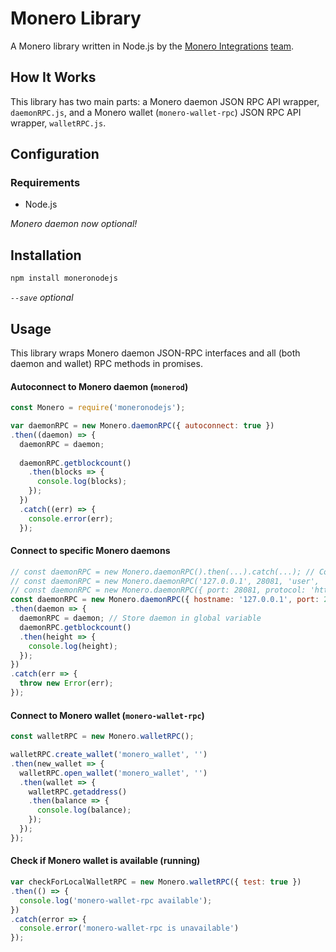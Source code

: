 # Monero Library
A Monero library written in Node.js by the [Monero Integrations](https://monerointegrations.com) [team](https://github.com/monero-integrations/moneronodejs/graphs/contributors).

[//]: # (**NOTE:** due to the existence of the `monero-nodejs` package by PsychicCat at https://github.com/PsychicCat/monero-nodejs , `moneronodejs` will never be publishable on npm.  Thus, this repository is being finalized, archived, and continued as `monerojs` at https://github/com/sneurlax/monerojs.  If the Monero Integrations team will merge this into monero-ingtegrations/monerojs https://github.com/monero-integrations/monerojs then it will be revived and updated as needed, otherwise please refer to `monerojs` https://github.com/sneurlax/monerojs for the latest code and best features.)

## How It Works
This library has two main parts: a Monero daemon JSON RPC API wrapper, `daemonRPC.js`, and a Monero wallet (`monero-wallet-rpc`) JSON RPC API wrapper, `walletRPC.js`.

## Configuration
### Requirements
 - Node.js

*Monero daemon now optional!*

## Installation
```bash
npm install moneronodejs
```
*`--save` optional*

## Usage

This library wraps Monero daemon JSON-RPC interfaces and all (both daemon and wallet) RPC methods in promises.

#### Autoconnect to Monero daemon (`monerod`)

```js
const Monero = require('moneronodejs');

var daemonRPC = new Monero.daemonRPC({ autoconnect: true })
.then((daemon) => {
  daemonRPC = daemon;
  
  daemonRPC.getblockcount()
    .then(blocks => {
      console.log(blocks);
    });
  })
  .catch((err) => {
    console.error(err);
  });
```

#### Connect to specific Monero daemons

```js
// const daemonRPC = new Monero.daemonRPC().then(...).catch(...); // Connect with defaults
// const daemonRPC = new Monero.daemonRPC('127.0.0.1', 28081, 'user', 'pass', 'http').then(...).catch(...); // Example of passing in parameters
// const daemonRPC = new Monero.daemonRPC({ port: 28081, protocol: 'https').then(...).catch(...); // Parameters can be passed in as an object/dictionary
const daemonRPC = new Monero.daemonRPC({ hostname: '127.0.0.1', port: 28081 })
.then(daemon => {
  daemonRPC = daemon; // Store daemon in global variable
  daemonRPC.getblockcount()
  .then(height => {
    console.log(height);
  });
})
.catch(err => {
  throw new Error(err);
});
```

#### Connect to Monero wallet (`monero-wallet-rpc`)

```js
const walletRPC = new Monero.walletRPC();

walletRPC.create_wallet('monero_wallet', '')
.then(new_wallet => {
  walletRPC.open_wallet('monero_wallet', '')
  .then(wallet => {
    walletRPC.getaddress()
    .then(balance => {
      console.log(balance);
    });
  });
});
```

#### Check if Monero wallet is available (running)

```js
var checkForLocalWalletRPC = new Monero.walletRPC({ test: true })
.then(() => {
  console.log('monero-wallet-rpc available');
})
.catch(error => {
  console.error('monero-wallet-rpc is unavailable')
});
```
